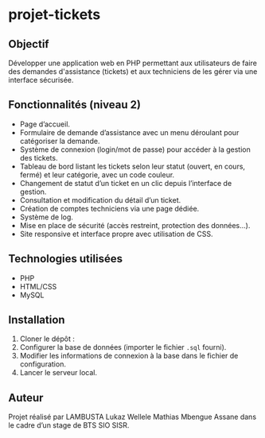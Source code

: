 # projet-tickets

## Objectif

Développer une application web en PHP permettant aux utilisateurs de faire des demandes d'assistance (tickets) et aux techniciens de les gérer via une interface sécurisée.

## Fonctionnalités (niveau 2)

- Page d’accueil.
- Formulaire de demande d’assistance avec un menu déroulant pour catégoriser la demande.
- Système de connexion (login/mot de passe) pour accéder à la gestion des tickets.
- Tableau de bord listant les tickets selon leur statut (ouvert, en cours, fermé) et leur catégorie, avec un code couleur.
- Changement de statut d’un ticket en un clic depuis l’interface de gestion.
- Consultation et modification du détail d’un ticket.
- Création de comptes techniciens via une page dédiée.
- Système de log.
- Mise en place de sécurité (accès restreint, protection des données...).
- Site responsive et interface propre avec utilisation de CSS.

## Technologies utilisées

- PHP
- HTML/CSS
- MySQL

## Installation

1. Cloner le dépôt :
2. Configurer la base de données (importer le fichier `.sql` fourni).
3. Modifier les informations de connexion à la base dans le fichier de configuration.
4. Lancer le serveur local.

## Auteur

Projet réalisé par LAMBUSTA Lukaz Wellele Mathias Mbengue Assane dans le cadre d’un stage de BTS SIO SISR.


